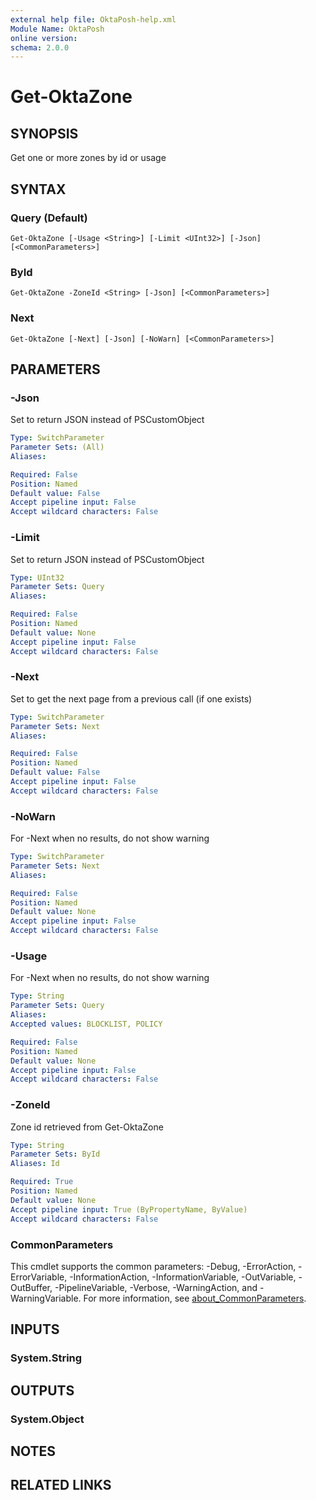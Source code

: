 ```yaml
---
external help file: OktaPosh-help.xml
Module Name: OktaPosh
online version:
schema: 2.0.0
---
```


# Get-OktaZone

## SYNOPSIS
Get one or more zones by id or usage

## SYNTAX

### Query (Default)
```
Get-OktaZone [-Usage <String>] [-Limit <UInt32>] [-Json] [<CommonParameters>]
```

### ById
```
Get-OktaZone -ZoneId <String> [-Json] [<CommonParameters>]
```

### Next
```
Get-OktaZone [-Next] [-Json] [-NoWarn] [<CommonParameters>]
```

## PARAMETERS

### -Json
Set to return JSON instead of PSCustomObject

```yaml
Type: SwitchParameter
Parameter Sets: (All)
Aliases:

Required: False
Position: Named
Default value: False
Accept pipeline input: False
Accept wildcard characters: False
```

### -Limit
Set to return JSON instead of PSCustomObject

```yaml
Type: UInt32
Parameter Sets: Query
Aliases:

Required: False
Position: Named
Default value: None
Accept pipeline input: False
Accept wildcard characters: False
```

### -Next
Set to get the next page from a previous call (if one exists)

```yaml
Type: SwitchParameter
Parameter Sets: Next
Aliases:

Required: False
Position: Named
Default value: False
Accept pipeline input: False
Accept wildcard characters: False
```

### -NoWarn
For -Next when no results, do not show warning

```yaml
Type: SwitchParameter
Parameter Sets: Next
Aliases:

Required: False
Position: Named
Default value: None
Accept pipeline input: False
Accept wildcard characters: False
```

### -Usage
For -Next when no results, do not show warning

```yaml
Type: String
Parameter Sets: Query
Aliases:
Accepted values: BLOCKLIST, POLICY

Required: False
Position: Named
Default value: None
Accept pipeline input: False
Accept wildcard characters: False
```

### -ZoneId
Zone id retrieved from Get-OktaZone

```yaml
Type: String
Parameter Sets: ById
Aliases: Id

Required: True
Position: Named
Default value: None
Accept pipeline input: True (ByPropertyName, ByValue)
Accept wildcard characters: False
```

### CommonParameters
This cmdlet supports the common parameters: -Debug, -ErrorAction, -ErrorVariable, -InformationAction, -InformationVariable, -OutVariable, -OutBuffer, -PipelineVariable, -Verbose, -WarningAction, and -WarningVariable. For more information, see [about_CommonParameters](http://go.microsoft.com/fwlink/?LinkID=113216).

## INPUTS

### System.String

## OUTPUTS

### System.Object
## NOTES

## RELATED LINKS
